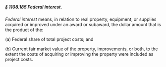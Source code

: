 ##### § 1108.185 Federal interest. #####

*Federal interest* means, in relation to real property, equipment, or supplies acquired or improved under an award or subaward, the dollar amount that is the product of the:

(a) Federal share of total project costs; and

(b) Current fair market value of the property, improvements, or both, to the extent the costs of acquiring or improving the property were included as project costs.